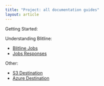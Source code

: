 ```yaml
---
title: "Project: all documentation guides"
layout: article
---
```


Getting Started:


Understanding Blitline:

- [Blitline Jobs](/articles/jobs.html)
- [Jobs Responses](/articles/job_response.html)


Other:

- [S3 Destination](/articles/s3_destination.html)
- [Azure Destination](/articles/azure_destination.html)
